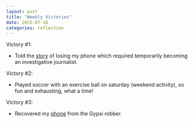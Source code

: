 ```yaml
---
layout: post
title: "Weekly Victories"
date: 2025-07-18
categories: reflection
---
```


Victory #1:

- Told the [story](https://youtu.be/NznliWDjmio) of losing my phone which required temporarily becoming an investigative journalist.

Victory #2:

- Played soccer with an exercise ball on saturday (weekend activity), so fun and exhausting, what a time!

Victory #3:

- Recovered my [phone](https://kiankyars.github.io/tutorial/2025/07/15/iPhoneHygiene.html) from the Gypsi robber.
